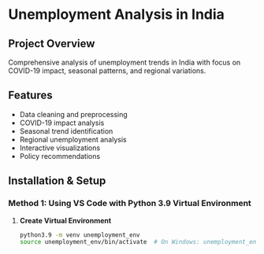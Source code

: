 # Unemployment Analysis in India

## Project Overview
Comprehensive analysis of unemployment trends in India with focus on COVID-19 impact, seasonal patterns, and regional variations.

## Features
- Data cleaning and preprocessing
- COVID-19 impact analysis
- Seasonal trend identification
- Regional unemployment analysis
- Interactive visualizations
- Policy recommendations

## Installation & Setup

### Method 1: Using VS Code with Python 3.9 Virtual Environment

1. **Create Virtual Environment**
   ```bash
   python3.9 -m venv unemployment_env
   source unemployment_env/bin/activate  # On Windows: unemployment_env\Scripts\activate